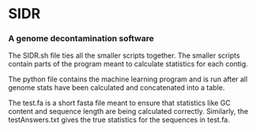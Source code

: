 # SIDR
### A genome decontamination software

The SIDR.sh file ties all the smaller scripts together. The smaller scripts contain parts of the program meant to calculate statistics for each contig.

The python file contains the machine learning program and is run after all genome stats have been calculated and concatenated into a table.

The test.fa is a short fasta file meant to ensure that statistics like GC content and sequence length are being calculated correctly. Similarly, the testAnswers.txt gives the true statistics for the sequences in test.fa.
